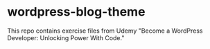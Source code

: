 # wordpress-blog-theme
 This repo contains exercise files from Udemy "Become a WordPress Developer: Unlocking Power With Code."
